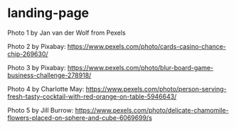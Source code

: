 # landing-page

Photo 1 by Jan van der Wolf from Pexels

Photo 2 by Pixabay: https://www.pexels.com/photo/cards-casino-chance-chip-269630/

Photo 3 by Pixabay: https://www.pexels.com/photo/blur-board-game-business-challenge-278918/

Photo 4 by Charlotte May: https://www.pexels.com/photo/person-serving-fresh-tasty-cocktail-with-red-orange-on-table-5946643/

Photo 5 by Jill Burrow: https://www.pexels.com/photo/delicate-chamomile-flowers-placed-on-sphere-and-cube-6069699/s